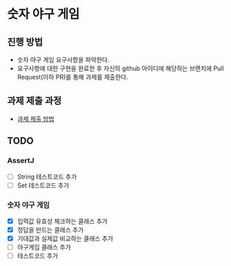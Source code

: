 # 숫자 야구 게임
## 진행 방법
* 숫자 야구 게임 요구사항을 파악한다.
* 요구사항에 대한 구현을 완료한 후 자신의 github 아이디에 해당하는 브랜치에 Pull Request(이하 PR)를 통해 과제를 제출한다.

## 과제 제출 과정
* [과제 제출 방법](https://github.com/next-step/nextstep-docs/tree/master/precourse)

## TODO

### AssertJ

*[ ] String 테스트코드 추가
*[ ] Set 테스트코드 추가

### 숫자 야구 게임 

*[x] 입력값 유효성 체크하는 클래스 추가
*[x] 정답을 만드는 클래스 추가
*[x] 기대값과 실제값 비교하는 클래스 추가
*[ ] 야구게임 클래스 추가 
*[ ] 테스트코드 추가